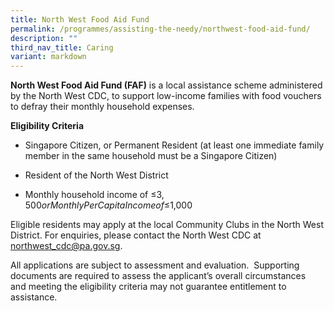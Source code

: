 ```yaml
---
title: North West Food Aid Fund
permalink: /programmes/assisting-the-needy/northwest-food-aid-fund/
description: ""
third_nav_title: Caring
variant: markdown
---
```

**North West Food Aid Fund (FAF)** is a local assistance scheme administered by the North West CDC, to support low-income families with food vouchers to defray their monthly household expenses.


**Eligibility Criteria**

*	Singapore Citizen, or Permanent Resident (at least one immediate family member in the same household must be a Singapore Citizen)

*	Resident of the North West District

*	Monthly household income of ≤$3,500 or Monthly Per Capita Income of ≤$1,000         

Eligible residents may apply at the local Community Clubs in the North West District. For enquiries, please contact the North West CDC at   [northwest\_cdc@pa.gov.sg](mailto:northwest_cdc@pa.gov.sg).

       
All applications are subject to assessment and evaluation.  Supporting documents are required to assess the applicant’s overall circumstances and meeting the eligibility criteria may not guarantee entitlement to assistance.